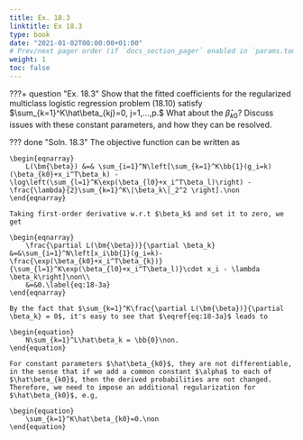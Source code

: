 ```yaml
---
title: Ex. 18.3
linktitle: Ex 18.3
type: book
date: "2021-01-02T00:00:00+01:00"
# Prev/next pager order (if `docs_section_pager` enabled in `params.toml`)
weight: 1
toc: false
---
```


???+ question "Ex. 18.3"
	Show that the fitted coefficients for the regularized multiclass logistic regression problem (18.10) satisfy $\sum_{k=1}^K\hat\beta_{kj}=0, j=1,...,p.$ What about the $\hat\beta_{k0}$? Discuss issues with these constant parameters, and how they can be resolved.

??? done "Soln. 18.3"
	The objective function can be written as 
	
    \begin{eqnarray}
		L(\bm{\beta}) &=& \sum_{i=1}^N\left[\sum_{k=1}^K\bb{1}(g_i=k)(\beta_{k0}+x_i^T\beta_k) - \log\left(\sum_{l=1}^K\exp(\beta_{l0}+x_i^T\beta_l)\right) - \frac{\lambda}{2}\sum_{k=1}^K\|\beta_k\|_2^2 \right].\non
	\end{eqnarray}
	
    Taking first-order derivative w.r.t $\beta_k$ and set it to zero, we get 
	
    \begin{eqnarray}
		\frac{\partial L(\bm{\beta})}{\partial \beta_k} &=&\sum_{i=1}^N\left[x_i\bb{1}(g_i=k)-\frac{\exp(\beta_{k0}+x_i^T\beta_{k})}{\sum_{l=1}^K\exp(\beta_{l0}+x_i^T\beta_l)}\cdot x_i - \lambda \beta_k\right]\non\\
		&=&0.\label{eq:18-3a}
	\end{eqnarray}
	
    By the fact that $\sum_{k=1}^K\frac{\partial L(\bm{\beta})}{\partial \beta_k} = 0$, it's easy to see that $\eqref{eq:18-3a}$ leads to 
	
    \begin{equation}
		N\sum_{k=1}^L\hat\beta_k = \bb{0}\non.
	\end{equation}

	For constant parameters $\hat\beta_{k0}$, they are not differentiable, in the sense that if we add a common constant $\alpha$ to each of $\hat\beta_{k0}$, then the derived probabilities are not changed. Therefore, we need to impose an additional regularization for $\hat\beta_{k0}$, e.g, 
	
    \begin{equation}
		\sum_{k=1}^K\hat\beta_{k0}=0.\non
	\end{equation}
 